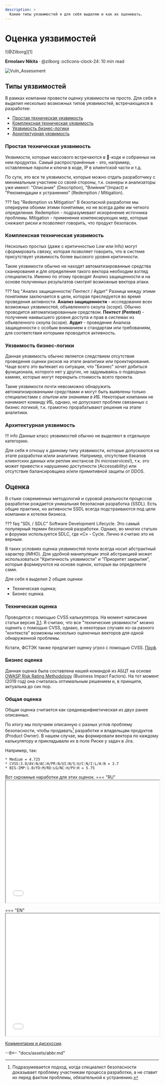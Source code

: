 ```yaml
---
description: >
  Какие типы уязвимостей я для себя выделяю и как их оценивать.
---
```


# Оценка уязвимостей

<aside class="mdx-author" markdown="1">
![@Zilborg][1]

<span>__Ermolaev Nikita__ · @zilborg</span>
<span>
:octicons-clock-24: 10 min read
</span>
</aside>

  [1]: https://avatars.githubusercontent.com/u/33390074

![Vuln_Assessment](vulns_assessment.assets/Vuln_Assessment.png)

## Типы уязвимостей 

В рамках компании провести оценку уязвимости не просто. Для себя я выделил несколько возможных типов уязвимостей, встречающихся в разработке:

- [Простая техническая уязвимость](#простая-техническая-уязвимость)
- [Комплексная техническая уязвимость](#комплексная-техническая-уязвимость)
- [Уязвимость бизнес-логики](#уязвимость-бизнес-логики)
- [Архитектурная уязвимость](#архитектурная-уязвимость)

### Простая техническая уязвимость

Уязвимости, которые массового встречаются в :shit:-коде и собранных на нем продуктах. Самый распространённые - это, например, оставленные пароли и ключи в коде, IP в клиентской части и т.д.

По сути, это все те уязвимости, которые можно отдать разработчику с минимальным участием со своей стороны, т.к. сканеры и анализаторы уже имеют: "Описание" (Description), "Влияние"(Impact) и "Рекомендации к устранению" (Redemption / Mitigation).

??? faq "Redemption vs Mitigation"
    В безопасной разработке мы оперируем обоими этими понятиями, но не всегда даём им четкого определения. Redemption - подразумевает искоренение источника проблемы. Mitigation - применение компенсирующих мер, которые снижают риски и позволяют говорить, что продукт безопасен.


### Комплексная техническая уязвимость

Несколько простых (даже с критичностью Low или Info) могут сформировать связку, которая позволяет говорить, что в системе присутствует уязвимость более высокого уровня критичности. 

Такие уязвимости обычно не находят автоматизированные средства сканирования и для определения такого вектора необходим взгляд специалиста. Именно по этому проводят Анализ защищенности и на основе полученных результатов смотрят возможные вектора атаки.

??? faq "Анализ защищенности/ Пентест / Аудит"
    Разница между этими понятиями заключается в цели, которая преследуется во время проведения активности.
    **Анализ защищенности** - исследование всех возможных уязвимостей, объявленного скоупа (scope). Обычно проводится автоматизированным средством.
    **Пентест (Pentest)** - получение наивысшего уровня доступа и прав в системах из объявленного скоупа (scope).
    **Аудит** - проведение Анализа защищенности с особым вниманием к стандартам или требованиям, для соответствия которыми проводится активность.


### Уязвимость бизнес-логики

Данная уязвимость обычно является следствием отсутствия проведения оценки рисков на этапе аналитики или проектирования. Чаще всего это вытекает из ситуации, что "Бизнес" хочет добиться функционала, которого нет у других, не задумываясь о подводных камнях, которые могут перекрыть стоимость всего проекта.

Такие уязвимости почти невозможно обнаружить автоматизированными средствами и могут быть выявлены только специалистами с *опытом или знаниями в ИБ*. Некоторые компании не нанимают команду ИБ, однако, не допускают проблем связанных с бизнес логикой, т.к. грамотно прорабатывают решения на этапе аналитики.

### Архитектурная уязвимость

!!! info 
    Данные класс уязвимостей обычно не выделяют в отдельную категорию.

Для себя я отношу к данному типу уязвимости, которые допускаются на этапе разработки и/или аналитике. Например, отсутствие бэкапов клиентских данных или реплик инстансов (hi microservices!), т.к. это может привести к нарушению доступности (Accessability) или отсутствие балансировщика и/или примитивной защиты от DDOS.

## Оценка

В стыке современных методологий и суровой реальности процессов разработки рождается уникальная безопасная разработка (SSDL). Есть общие практики, но активности SSDL всегда подстраиваются под цели компании и хотелки бизнеса. 

??? faq "SDL / SDLC"
    Software Development Lifecycle. Это самый популярный термин безопасной разработки. Однако, во многих статьях и форумах используется SDLC, где «C» - Cycle. Лично я считаю это не верным.
    
В таких условиях оценка уязвимостей почти всегда носит абстрактный характер (IMHO). Для удобной манипуляции этой абстракцией может использоваться "Критичность уязвимости" и "Приоритет закрытия", которые формируются на основе оценок, которые вы определяете сами.

Для себя я выделил 2 общие оценки:
- Техническая оценка;
- Бизнес оценка.

### Техническая оценка

Проводится с помощью CVSS калькулятора. На момент написание статьи версия [3.1](https://www.first.org/cvss/calculator/3.1). Я считаю, что все "технические уязвимости" можно оценить с помощью CVSS, однако, в некоторых случаях из-за разного "контекста" возможны несколько оценочных векторов для одной обнаруженной проблемы.

Кстати, ФСТЭК также предлагает оценку угроз с помощью CVSS. [Пруф](https://bdu.fstec.ru/calc3).

### Бизнес оценка

Данная оценка была составлена нашей командой из АБЦТ на основе [OWASP Risk Rating Methodology](https://owasp.org/www-community/OWASP_Risk_Rating_Methodology) (Business Impact Factors). На тот момент (2019 год) она считалась оптимальным решением и, в принципе, актуальна до сих пор.

### Общая оценка

Общая оценка считается как среднеарифметическая из двух ранее описанных.

По итогу мы получаем описанную с разных углов проблему безопасности, чтобы продавать[^1] разработке и владельцам продуктов (Product Owner). В нашем случае, мы формировали вектора по каждому калькулятору и прикладывали их в поле *Риски* у задач в Jira.

Например, так:
```
* Medium = 4.725
* CVSS:3.0/AV:N/AC:H/PR:N/UI:N/S:U/C:N/I:L/A:N = 3.7
* BIS-IMP:1.0/FD:M/RD:LG/NC:H/PV:H = 5.75
```

Вот скромные наработки для этих оценок.
=== "RU"
    <iframe src="/assets/html/old_site/ru/index.html" seamless width="100%" height="400" name="RU_VulnAssessment"></iframe>

=== "EN"
    <iframe src="/assets/html/old_site/index.html" seamless width="100%" height="400" name="EN_VulnAssessment"></iframe>


[Комментарии и дискуссии](https://github.com/Zilborg/zilborg.github.io/discussions/7).

--8<-- "docs/assets/abbr.md"


[^1]: Подразумевается подход, когда специалист безопасности доказывает проблему участникам процесса разработки, а не ставит их перед фактом проблемы, обязательной к устранению.
